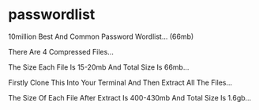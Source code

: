 # passwordlist
10million Best And Common Password Wordlist... (66mb)


There Are 4 Compressed Files...

The Size Each File Is 15-20mb And Total Size Is 66mb...

Firstly Clone This Into Your Terminal And Then Extract All The Files...

The Size Of Each File After Extract Is 400-430mb And Total Size Is 1.6gb...
